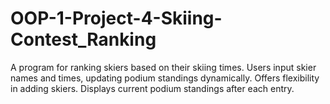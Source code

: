 # OOP-1-Project-4-Skiing-Contest_Ranking
A program for ranking skiers based on their skiing times. Users input skier names and times, updating podium standings dynamically. Offers flexibility in adding skiers. Displays current podium standings after each entry.
